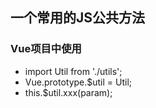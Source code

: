 ## 一个常用的JS公共方法
### Vue项目中使用
- import Util from './utils';
- Vue.prototype.$util = Util;
- this.$util.xxx(param);